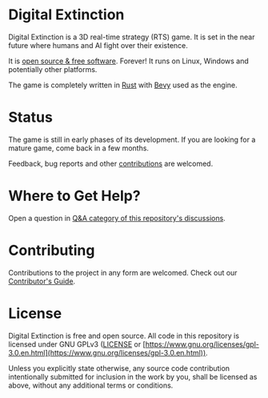 # Digital Extinction

Digital Extinction is a 3D real-time strategy (RTS) game. It is set in the near
future where humans and AI fight over their existence.

It is [open source & free software](#license). Forever! It runs on Linux,
Windows and potentially other platforms.

The game is completely written in [Rust](https://www.rust-lang.org/) with
[Bevy](https://bevyengine.org/) used as the engine.

# Status

The game is still in early phases of its development. If you are looking for a
mature game, come back in a few months.

Feedback, bug reports and other [contributions](#contributing) are welcomed.

# Where to Get Help?

Open a question in [Q&A category of this repository's
discussions](https://github.com/DigitalExtinction/Game/discussions/categories/q-a).

# Contributing

Contributions to the project in any form are welcomed. Check out our
[Contributor's Guide](/CONTRIBUTING.md).

# License

Digital Extinction is free and open source. All code in this repository is
licensed under GNU GPLv3 ([LICENSE](LICENSE) or
[https://www.gnu.org/licenses/gpl-3.0.en.html](https://www.gnu.org/licenses/gpl-3.0.en.html)).

Unless you explicitly state otherwise, any source code contribution
intentionally submitted for inclusion in the work by you, shall be licensed as
above, without any additional terms or conditions.
